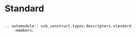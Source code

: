 # Standard

```{eval-rst}

.. automodule:: usb_construct.types.descriptors.standard
	:members:

```
